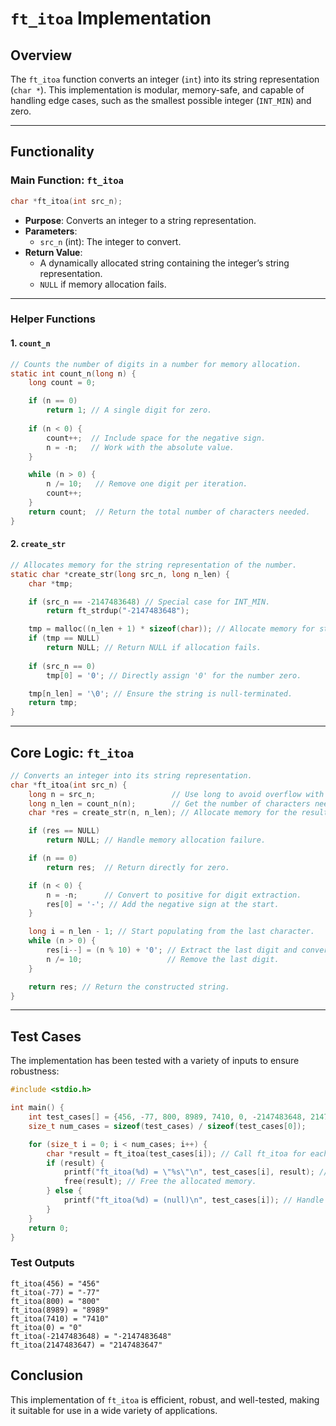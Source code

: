 
# `ft_itoa` Implementation

## Overview
The `ft_itoa` function converts an integer (`int`) into its string representation (`char *`). This implementation is modular, memory-safe, and capable of handling edge cases, such as the smallest possible integer (`INT_MIN`) and zero.

---

## Functionality

### Main Function: `ft_itoa`
```c
char *ft_itoa(int src_n);
```
- **Purpose**: Converts an integer to a string representation.
- **Parameters**:
  - `src_n` (int): The integer to convert.
- **Return Value**:
  - A dynamically allocated string containing the integer’s string representation.
  - `NULL` if memory allocation fails.

---

### Helper Functions

#### 1. `count_n`
```c
// Counts the number of digits in a number for memory allocation.
static int count_n(long n) {
    long count = 0;

    if (n == 0) 
        return 1; // A single digit for zero.
    
    if (n < 0) {
        count++;  // Include space for the negative sign.
        n = -n;   // Work with the absolute value.
    }

    while (n > 0) {
        n /= 10;   // Remove one digit per iteration.
        count++;
    }
    return count;  // Return the total number of characters needed.
}
```

#### 2. `create_str`
```c
// Allocates memory for the string representation of the number.
static char *create_str(long src_n, long n_len) {
    char *tmp;

    if (src_n == -2147483648) // Special case for INT_MIN.
        return ft_strdup("-2147483648");

    tmp = malloc((n_len + 1) * sizeof(char)); // Allocate memory for string.
    if (tmp == NULL) 
        return NULL; // Return NULL if allocation fails.
    
    if (src_n == 0) 
        tmp[0] = '0'; // Directly assign '0' for the number zero.

    tmp[n_len] = '\0'; // Ensure the string is null-terminated.
    return tmp;
}
```

---

## Core Logic: `ft_itoa`
```c
// Converts an integer into its string representation.
char *ft_itoa(int src_n) {
    long n = src_n;                 // Use long to avoid overflow with INT_MIN.
    long n_len = count_n(n);        // Get the number of characters needed.
    char *res = create_str(n, n_len); // Allocate memory for the result.

    if (res == NULL) 
        return NULL; // Handle memory allocation failure.

    if (n == 0) 
        return res;  // Return directly for zero.

    if (n < 0) {
        n = -n;      // Convert to positive for digit extraction.
        res[0] = '-'; // Add the negative sign at the start.
    }

    long i = n_len - 1; // Start populating from the last character.
    while (n > 0) {
        res[i--] = (n % 10) + '0'; // Extract the last digit and convert to char.
        n /= 10;                   // Remove the last digit.
    }

    return res; // Return the constructed string.
}
```

---

## Test Cases
The implementation has been tested with a variety of inputs to ensure robustness:

```c
#include <stdio.h>

int main() {
    int test_cases[] = {456, -77, 800, 8989, 7410, 0, -2147483648, 2147483647};
    size_t num_cases = sizeof(test_cases) / sizeof(test_cases[0]);

    for (size_t i = 0; i < num_cases; i++) {
        char *result = ft_itoa(test_cases[i]); // Call ft_itoa for each test case.
        if (result) {
            printf("ft_itoa(%d) = \"%s\"\n", test_cases[i], result); // Print result.
            free(result); // Free the allocated memory.
        } else {
            printf("ft_itoa(%d) = (null)\n", test_cases[i]); // Handle NULL cases.
        }
    }
    return 0;
}
```

### Test Outputs
```text
ft_itoa(456) = "456"
ft_itoa(-77) = "-77"
ft_itoa(800) = "800"
ft_itoa(8989) = "8989"
ft_itoa(7410) = "7410"
ft_itoa(0) = "0"
ft_itoa(-2147483648) = "-2147483648"
ft_itoa(2147483647) = "2147483647"
```

## Conclusion
This implementation of `ft_itoa` is efficient, robust, and well-tested, making it suitable for use in a wide variety of applications.
